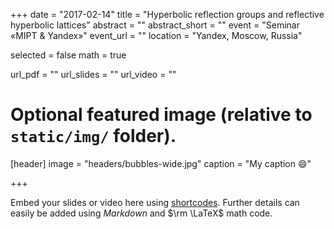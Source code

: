 +++
date = "2017-02-14"
title = "Hyperbolic reflection groups and reflective hyperbolic lattices"
abstract = ""
abstract_short = ""
event = "Seminar «MIPT & Yandex»"
event_url = ""
location = "Yandex, Moscow, Russia"

selected = false
math = true

url_pdf = ""
url_slides = ""
url_video = ""

# Optional featured image (relative to `static/img/` folder).
[header]
image = "headers/bubbles-wide.jpg"
caption = "My caption :smile:"

+++

Embed your slides or video here using [shortcodes](https://gcushen.github.io/hugo-academic-demo/post/writing-markdown-latex/). Further details can easily be added using *Markdown* and $\rm \LaTeX$ math code. 

